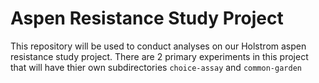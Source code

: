 # Aspen Resistance Study Project
This repository will be used to conduct analyses on our Holstrom aspen resistance study project. There are 2 primary experiments in this project that will have thier own subdirectories `choice-assay` and `common-garden`
